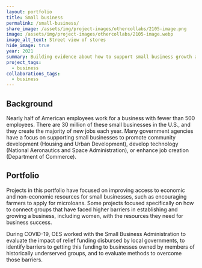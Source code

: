 ```yaml
---
layout: portfolio
title: Small business
permalink: /small-business/
share_image: /assets/img/project-images/othercollabs/2105-image.png
image: /assets/img/project-images/othercollabs/2105-image.webp
image_alt_text: Street view of stores
hide_image: true
year: 2021
summary: Building evidence about how to support small business growth and success
project_tags:
  - business
collaborations_tags:
  - business
---
```


## Background
Nearly half of American employees work for a business with fewer than 500 employees. There are 30 million of these small businesses in the U.S., and they create the majority of new jobs each year. Many government agencies have a focus on supporting small businesses to promote community development (Housing and Urban Development), develop technology (National Aeronautics and Space Administration), or enhance job creation (Department of Commerce).

## Portfolio
Projects in this portfolio have focused on improving access to economic and non-economic resources for small businesses, such as encouraging farmers to apply for microloans. Some projects focused specifically on how to connect groups that have faced higher barriers in establishing and growing a business, including women, with the resources they need for business success. 

During COVID-19, OES worked with the Small Business Administration to evaluate the impact of relief funding disbursed by local governments, to identify barriers to getting this funding to businesses owned by members of historically underserved groups, and to evaluate methods to overcome those barriers.
